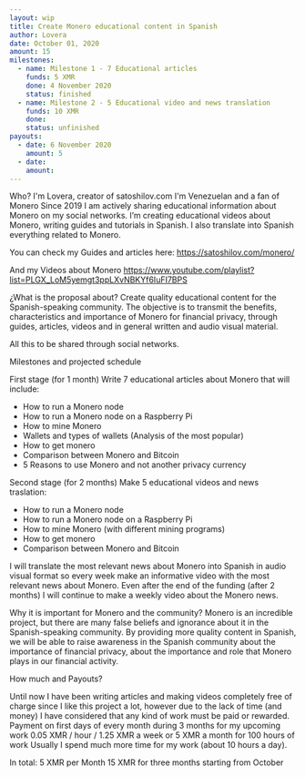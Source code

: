 ```yaml
---
layout: wip
title: Create Monero educational content in Spanish
author: Lovera
date: October 01, 2020
amount: 15
milestones:
  - name: Milestone 1 - 7 Educational articles
    funds: 5 XMR
    done: 4 November 2020
    status: finished
  - name: Milestone 2 - 5 Educational video and news translation
    funds: 10 XMR
    done:
    status: unfinished
payouts:
  - date: 6 November 2020
    amount: 5
  - date:
    amount:    
---
```

Who?
I'm Lovera, creator of satoshilov.com
I'm Venezuelan and a fan of Monero
Since 2019 I am actively sharing educational information about Monero on my social networks. I’m creating educational videos about Monero, writing guides and tutorials in Spanish. I also translate into Spanish everything related to Monero.

You can check my Guides and articles here:
https://satoshilov.com/monero/

And my Videos about Monero
https://www.youtube.com/playlist?list=PLGX_LoM5yemgt3ppLXvNBKYf6IuFI7BPS

¿What is the proposal about?
Create quality educational content for the Spanish-speaking community.
The objective is to transmit the benefits, characteristics and importance of Monero for financial privacy, through guides, articles, videos and in general written and audio visual material.

All this to be shared through social networks.

Milestones and projected schedule

First stage (for 1 month)
Write 7 educational articles about Monero that will include:
* How to run a Monero node
* How to run a Monero node on a Raspberry Pi
* How to mine Monero
* Wallets and types of wallets (Analysis of the most popular)
* How to get monero
* Comparison between Monero and Bitcoin
* 5 Reasons to use Monero and not another privacy currency

Second stage (for 2 months)
Make 5 educational videos and news traslation:
* How to run a Monero node
* How to run a Monero node on a Raspberry Pi
* How to mine Monero (with different mining programs)
* How to get monero
* Comparison between Monero and Bitcoin

I will translate the most relevant news about Monero into Spanish in audio visual format so every week make an informative video with the most relevant news about Monero. 
Even after the end of the funding (after 2 months) I will continue to make a weekly video about the Monero news.

Why it is important for Monero and the community?
Monero is an incredible project, but there are many false beliefs and ignorance about it in the Spanish-speaking community. By providing more quality content in Spanish, we will be able to raise awareness in the Spanish community about the importance of financial privacy, about the importance and role that Monero plays in our financial activity.

How much and Payouts?

Until now I have been writing articles and making videos completely free of charge since I like this project a lot, however due to the lack of time (and money) I have considered that any kind of work must be paid or rewarded.
Payment on first days of every month during 3 months for my upcoming work
0.05 XMR / hour / 1.25 XMR a week or 5 XMR a month for 100 hours of work
Usually I spend much more time for my work (about 10 hours a day).

In total: 5 XMR per Month 
15 XMR for three months starting from October 
